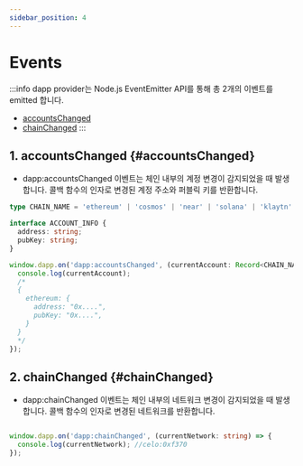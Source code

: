 ```yaml
---
sidebar_position: 4
---
```


# Events
:::info
dapp provider는 Node.js EventEmitter API를 통해 총 2개의 이벤트를 emitted 합니다. 
- [accountsChanged](#accountsChanged) 
- [chainChanged](#chainChanged)
:::

## 1. accountsChanged {#accountsChanged}
- dapp:accountsChanged 이벤트는 체인 내부의 계정 변경이 감지되었을 때 발생합니다. 콜백 함수의 인자로 변경된 계정 주소와 퍼블릭 키를 반환합니다.

```typescript
type CHAIN_NAME = 'ethereum' | 'cosmos' | 'near' | 'solana' | 'klaytn' | 'celo' | 'neon';

interface ACCOUNT_INFO {
  address: string;
  pubKey: string;
}

window.dapp.on('dapp:accountsChanged', (currentAccount: Record<CHAIN_NAME, ACCOUNT_INFO>) => {
  console.log(currentAccount); 
  /*
  {
    ethereum: {
      address: "0x....",
      pubKey: "0x....",
    }
  }
  */
});
```


## 2. chainChanged {#chainChanged}
- dapp:chainChanged 이벤트는 체인 내부의 네트워크 변경이 감지되었을 때 발생합니다. 콜백 함수의 인자로 변경된 네트워크를 반환합니다.

```typescript

window.dapp.on('dapp:chainChanged', (currentNetwork: string) => {
  console.log(currentNetwork); //celo:0xf370
});
```
